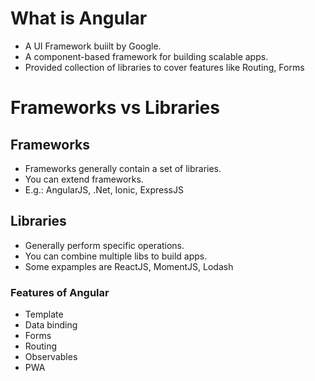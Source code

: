 # What is Angular

- A UI Framework buiilt by Google.
- A component-based framework for building scalable apps.
- Provided collection of libraries to cover features like Routing, Forms

# Frameworks vs Libraries

## Frameworks
- Frameworks generally contain a set of libraries.
- You can extend frameworks.
- E.g.: AngularJS, .Net, Ionic, ExpressJS

## Libraries
- Generally perform specific operations.
- You can combine multiple libs to build apps.
- Some expamples are ReactJS, MomentJS, Lodash

### Features of Angular
- Template
- Data binding
- Forms
- Routing
- Observables
- PWA